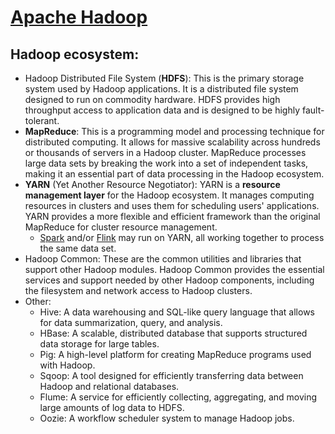 # [Apache Hadoop](https://hadoop.apache.org/ "Hadoop.Apache.org")


## Hadoop ecosystem:

- Hadoop Distributed File System (**HDFS**): This is the primary storage system used by Hadoop applications. It is a distributed file system designed to run on commodity hardware. HDFS provides high throughput access to application data and is designed to be highly fault-tolerant.
- **MapReduce**: This is a programming model and processing technique for distributed computing. It allows for massive scalability across hundreds or thousands of servers in a Hadoop cluster. MapReduce processes large data sets by breaking the work into a set of independent tasks, making it an essential part of data processing in the Hadoop ecosystem.
- **YARN** (Yet Another Resource Negotiator): YARN is a **resource management layer** for the Hadoop ecosystem. It manages computing resources in clusters and uses them for scheduling users' applications. YARN provides a more flexible and efficient framework than the original MapReduce for cluster resource management.
    -  [Spark](https://spark.apache.org/) and/or [Flink](https://flink.apache.org/) may run on YARN, all working together to process the same data set.
- Hadoop Common: These are the common utilities and libraries that support other Hadoop modules. Hadoop Common provides the essential services and support needed by other Hadoop components, including the filesystem and network access to Hadoop clusters.
- Other:
    - Hive: A data warehousing and SQL-like query language that allows for data summarization, query, and analysis.
    - HBase: A scalable, distributed database that supports structured data storage for large tables.
    - Pig: A high-level platform for creating MapReduce programs used with Hadoop.
    - Sqoop: A tool designed for efficiently transferring data between Hadoop and relational databases.
    - Flume: A service for efficiently collecting, aggregating, and moving large amounts of log data to HDFS.
    - Oozie: A workflow scheduler system to manage Hadoop jobs.


### &nbsp;
<!-- 

# Markdown Cheatsheet

[Markdown Cheatsheet](https://github.com/adam-p/markdown-here/wiki/Markdown-Cheatsheet "Wiki @ GitHub")


# Link @ (HTML | MD)

([HTML](___.md "___"))   


# Bookmark

- Reference
[Foo](#foo)

- Target
<a name="foo"></a>

-->

